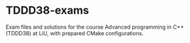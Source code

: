 # TDDD38-exams
Exam files and solutions for the course Advanced programming in C++ (TDDD38) at LiU, with prepared CMake configurations.
